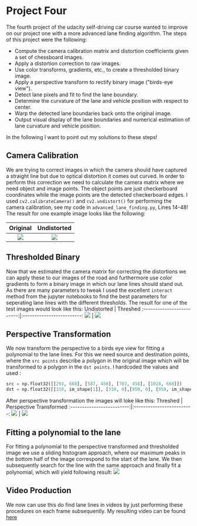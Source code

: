 # Project Four

The fourth project of the udacity self-driving car course wanted to improve on our project one with a more advanced lane finding algorithm. The steps of this project were the following:

* Compute the camera calibration matrix and distortion coefficients given a set of chessboard images.
* Apply a distortion correction to raw images.
* Use color transforms, gradients, etc., to create a thresholded binary image.
* Apply a perspective transform to rectify binary image ("birds-eye view").
* Detect lane pixels and fit to find the lane boundary.
* Determine the curvature of the lane and vehicle position with respect to center.
* Warp the detected lane boundaries back onto the original image.
* Output visual display of the lane boundaries and numerical estimation of lane curvature and vehicle position.

In the following I want to point out my solutions to these steps!

## Camera Calibration
We are trying to correct images in which the camera should have captured a straight line but due to optical distortion it comes out curved. In order to perform this correction we need to calculate the camera matrix where we need object and image points. The object points are just checkerboard coordinates while the image points are the detected checkerboard edges. I used `cv2.calibrateCamera()` and `cv2.undistort()` for performing the camera calibration, see my code in `advanced_lane_finding.py`, Lines 14-48! The result for one example image looks like the following:

Original             |  Undistorted
:-------------------------:|:-------------------------:
![](https://github.com/CYHSM/carnd/blob/master/CarND-Advanced-Lane-Lines/camera_cal/calibration1.jpg?raw=true)  |  ![](https://github.com/CYHSM/carnd/blob/master/CarND-Advanced-Lane-Lines/output_images/undistorted_example1.jpg?raw=true)

## Thresholded Binary

Now that we estimated the camera matrix for correcting the distortions we can apply these to our images of the road and furthermore use color gradients to form a binary image in which our lane lines should stand out. As there are many parameters to tweak I used the excellent `interact` method from the jupyter notebooks to find the best parameters for seperating lane lines with the different thresholds.
[](https://github.com/CYHSM/carnd/blob/master/CarND-Advanced-Lane-Lines/output_images/jupyter_interact.jpg?raw=true)
The result for one of the test images would look like this:
Undistorted             |  Threshed
:-------------------------:|:-------------------------:
![](https://github.com/CYHSM/carnd/blob/master/CarND-Advanced-Lane-Lines/camera_cal/undistorted_example_road1.jpg?raw=true)  |  ![](https://github.com/CYHSM/carnd/blob/master/CarND-Advanced-Lane-Lines/output_images/threshed_example_road1.jpg?raw=true)

## Perspective Transformation
We now transform the perspective to a birds eye view for fitting a polynomial to the lane lines. For this we need source and destination points, where the `src points` describe a polygon in the original image which will be transformed to a polygon in the `dst points`. I hardcoded the values and used :
```python
src = np.float32([[293, 668], [587, 458], [703, 458], [1028, 668]])
dst = np.float32([[310, im_shape[1]], [310, 0],[950, 0], [950, im_shape[1]]])
```
After perspective transformation the images will loke like this:
Threshed             |  Perspective Transformed
:-------------------------:|:-------------------------:
![](https://github.com/CYHSM/carnd/blob/master/CarND-Advanced-Lane-Lines/camera_cal/threshed_example_road1.jpg?raw=true)  |  ![](https://github.com/CYHSM/carnd/blob/master/CarND-Advanced-Lane-Lines/output_images/transformed_example_road1.jpg?raw=true)

## Fitting a polynomial to the lane
For fitting a polynomial to the perspective transformed and thresholded image we use a sliding histogram approach, where our maximum peaks in the bottom half of the image correspond to the start of the lane. We then subsequently search for the line with the same approach and finally fit a polynomial, which will yield following result:
![](https://github.com/CYHSM/carnd/blob/master/CarND-Advanced-Lane-Lines/camera_cal/fitted_example_road1.jpg?raw=true)

## Video Production
We now can use this do find lane lines in videos by just performing these procedures on each frame subsequently.
My resulting video can be found [here]()
